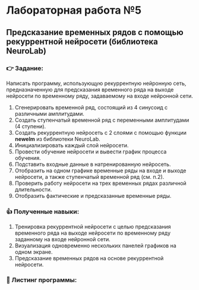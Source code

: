 # Лабораторная работа №5
## Предсказание временных рядов с помощью рекуррентной нейросети (библиотека NeuroLab)
### :point_right: Задание:
Написать программу, использующую рекуррентную нейронную сеть, предназначенную для предсказания временного ряда на выходе нейросети по временному ряду, задаваемому на входе нейронной сети.
1. Сгенерировать временной ряд, состоящий из 4 синусоид с различными амплитудами.
2. Создать ступенчатый временной ряд с переменными амплитудами (4 ступени).
3. Создать рекуррентную нейросеть с 2 слоями с помощью функции **newelm** из библиотеки NeuroLab.
4. Инициализировать каждый слой нейросети.
5. Провести обучение нейросети и вывести график процесса обучения.
6. Подставить входные данные в натренированную нейросеть.
7. Отобразить на одном графике временные ряды на входе и выходе нейросети, а также ступенчатый временной ряд (см. п.2).
8.  Проверить работу нейросети на трех временных рядах различной длительности.
9.  Отобразить фактические и предсказанные временные ряды.
    
### :thumbsup: Полученные навыки:
1. Тренировка рекуррентной нейросети с целью предсказания временного ряда на выходе нейросети по временному ряду заданному на входе нейронной сети.
2. Визуализация одновременно нескольких панелей графиков на одном экране.
3. Предсказание временных рядов на основе рекуррентной нейросети.
### :bookmark_tabs: Листинг программы:
